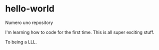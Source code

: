 # hello-world
Numero uno repository

I'm learning how to code for the first time. This is all super exciting stuff.

To being a LLL.
